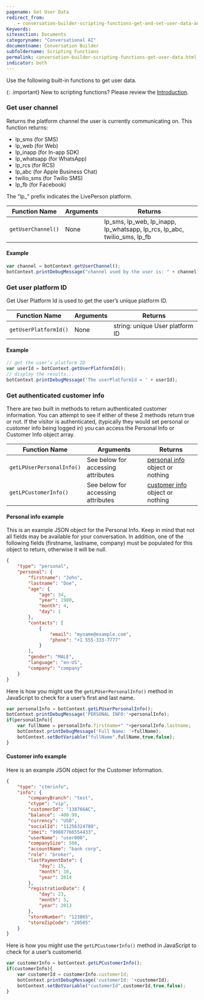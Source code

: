```yaml
---
pagename: Get User Data
redirect_from:
    - conversation-builder-scripting-functions-get-and-set-user-data-and-variables.html
Keywords:
sitesection: Documents
categoryname: "Conversational AI"
documentname: Conversation Builder
subfoldername: Scripting Functions
permalink: conversation-builder-scripting-functions-get-user-data.html
indicator: both
---
```


Use the following built-in functions to get user data.

{: .important}
New to scripting functions? Please review the [Introduction](conversation-builder-scripting-functions-introduction.html).

### Get user channel
Returns the platform channel the user is currently communicating on. This function returns:

* lp_sms (for SMS)
* lp_web (for Web)
* lp_inapp (for In-app SDK)
* lp_whatsapp (for WhatsApp)
* lp_rcs (for RCS)
* lp_abc (for Apple Business Chat)
* twilio_sms (for Twilio SMS)
* lp_fb (for Facebook)

The "lp_" prefix indicates the LivePerson platform.

| Function Name | Arguments | Returns |
| --- | --- | --- |
| `getUserChannel()` | None | lp_sms, lp_web, lp_inapp, lp_whatsapp, lp_rcs, lp_abc, twilio_sms, lp_fb |

#### Example

```javascript
var channel = botContext.getUserChannel();
botContext.printDebugMessage("channel used by the user is: " + channel);
```


### Get user platform ID

Get User Platform Id is used to get the user’s unique platform ID.

| Function Name | Arguments | Returns |
| --- | --- | --- |
| `getUserPlatformId()` | None | string: unique User platform ID |

#### Example

```javascript
// get the user’s platform ID
var userId = botContext.getUserPlatformId();
// display the results...
botContext.printDebugMessage('The userPlatformId = ' + userId);
```

### Get authenticated customer info

There are two built in methods to return authenticated customer information. You can attempt to see if either of these 2 methods return true or not.  If the visitor is authenticated, (typically they would set personal or customer info being logged in) you can access the Personal Info or Customer Info object array.


| Function Name | Arguments | Returns |
| --- | --- | --- |
| `getLPUserPersonalInfo()` | See below for accessing attributes | [personal info](engagement-attributes-types-of-engagement-attributes.html#personal-info) object or nothing |
| `getLPCustomerInfo()` | See below for accessing attributes | [customer info](engagement-attributes-types-of-engagement-attributes.html#customer-info) object or nothing |

#### Personal info example

This is an example JSON object for the Personal Info. Keep in mind that not all fields may be available for your conversation. In addition, one of the following fields (firstname, lastname, company) must be populated for this object to return, otherwise it will be null.

```json
{
    "type": "personal",
    "personal": {
        "firstname": "John",
        "lastname": "Doe",
        "age": {
            "age": 34,
            "year": 1980,
            "month": 4,
            "day": 1
        },
        "contacts": [
            {
                "email": "myname@example.com",
                "phone": "+1 555-333-7777"
            }
        ],
        "gender": "MALE",
        "language": "en-US",
        "company": "company"
    }
}
```

Here is how you might use the `getLPUserPersonalInfo()` method in JavaScript to check for a user’s first and last name.

```javascript
var personalInfo = botContext.getLPUserPersonalInfo();
botContext.printDebugMessage('PERSONAL INFO:'+personalInfo);
if(personalInfo){
    var fullName = personalInfo.firstname+" "+personalInfo.lastname;
    botContext.printDebugMessage('Full Name: '+fullName);
    botContext.setBotVariable("fullName",fullName,true,false);
}
```

#### Customer info example

Here is an example JSON object for the Customer Information.

```json
{
    "type": "ctmrinfo",
    "info": {
        "companyBranch": "test",
        "ctype": "vip",
        "customerId": "138766AC",
        "balance": -400.99,
        "currency": "USD",
        "socialId": "11256324780",
        "imei": "99887766554433",
        "userName": "user000",
        "companySize": 500,
        "accountName": "bank corp",
        "role": "broker",
        "lastPaymentDate": {
            "day": 15,
            "month": 10,
            "year": 2014
        },
        "registrationDate": {
            "day": 23,
            "month": 5,
            "year": 2013
        },
        "storeNumber": "123865",
        "storeZipCode": "20505"
    }
}
```

Here is how you might use the `getLPCustomerInfo()` method in JavaScript to check for a user’s customerId.

```javascript
var customerInfo = botContext.getLPCustomerInfo();
if(customerInfo){
    var customerId = customerInfo.customerId;
    botContext.printDebugMessage('customerId: '+customerId);
    botContext.setBotVariable("customerId",customerId,true,false);
}
```

